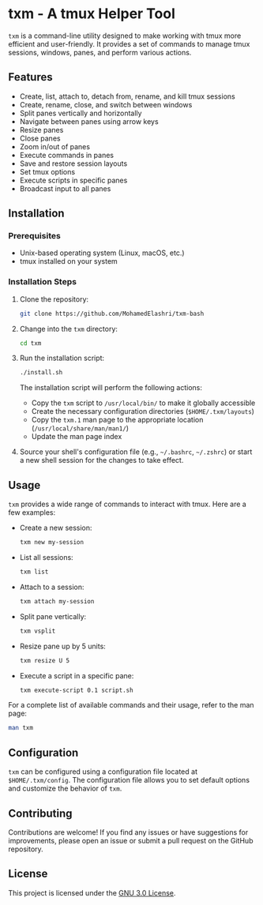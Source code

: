 # txm - A tmux Helper Tool

`txm` is a command-line utility designed to make working with tmux more efficient and user-friendly. It provides a set of commands to manage tmux sessions, windows, panes, and perform various actions.

## Features

- Create, list, attach to, detach from, rename, and kill tmux sessions
- Create, rename, close, and switch between windows
- Split panes vertically and horizontally
- Navigate between panes using arrow keys
- Resize panes
- Close panes
- Zoom in/out of panes
- Execute commands in panes
- Save and restore session layouts
- Set tmux options
- Execute scripts in specific panes
- Broadcast input to all panes

## Installation

### Prerequisites

- Unix-based operating system (Linux, macOS, etc.)
- tmux installed on your system

### Installation Steps

1. Clone the repository:

   ```bash
   git clone https://github.com/MohamedElashri/txm-bash
   ```

2. Change into the `txm` directory:

   ```bash
   cd txm
   ```

3. Run the installation script:

   ```bash
   ./install.sh
   ```

   The installation script will perform the following actions:
   - Copy the `txm` script to `/usr/local/bin/` to make it globally accessible
   - Create the necessary configuration directories (`$HOME/.txm/layouts`)
   - Copy the `txm.1` man page to the appropriate location (`/usr/local/share/man/man1/`)
   - Update the man page index

4. Source your shell's configuration file (e.g., `~/.bashrc`, `~/.zshrc`) or start a new shell session for the changes to take effect.

## Usage

`txm` provides a wide range of commands to interact with tmux. Here are a few examples:

- Create a new session:
  ```bash
  txm new my-session
  ```

- List all sessions:
  ```bash
  txm list
  ```

- Attach to a session:
  ```bash
  txm attach my-session
  ```

- Split pane vertically:
  ```bash
  txm vsplit
  ```

- Resize pane up by 5 units:
  ```bash
  txm resize U 5
  ```

- Execute a script in a specific pane:
  ```bash
  txm execute-script 0.1 script.sh
  ```

For a complete list of available commands and their usage, refer to the man page:

```bash
man txm
```

## Configuration

`txm` can be configured using a configuration file located at `$HOME/.txm/config`. The configuration file allows you to set default options and customize the behavior of `txm`.

## Contributing

Contributions are welcome! If you find any issues or have suggestions for improvements, please open an issue or submit a pull request on the GitHub repository.

## License

This project is licensed under the [GNU 3.0 License](LICENSE).

